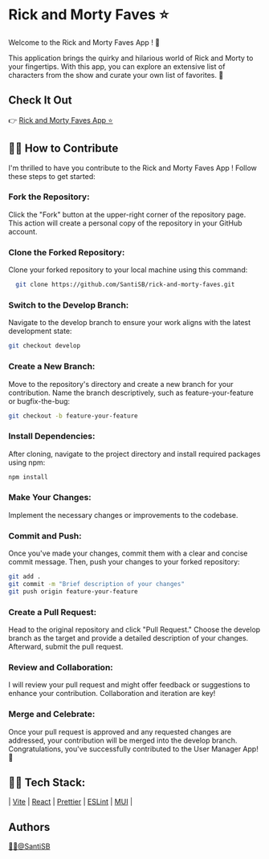 # Rick and Morty Faves ⭐ 

Welcome to the Rick and Morty Faves App ! 👋

This application brings the quirky and hilarious world of Rick and Morty to your fingertips. With this app, you can explore an extensive list of characters from the show and curate your own list of favorites. 🚀

## Check It Out
👉 [Rick and Morty Faves App ⭐](https://santisb.github.io/rick-and-morty-faves/) 

## 👨‍💻 How to Contribute
I'm thrilled to have you contribute to the Rick and Morty Faves App !
Follow these steps to get started:

### Fork the Repository: 
Click the "Fork" button at the upper-right corner of the repository page. This action will create a personal copy of the repository in your GitHub account.

### Clone the Forked Repository: 
Clone your forked repository to your local machine using this command:

```bash
  git clone https://github.com/SantiSB/rick-and-morty-faves.git
```

### Switch to the Develop Branch: 
Navigate to the develop branch to ensure your work aligns with the latest development state:

```bash
git checkout develop
```

### Create a New Branch: 
Move to the repository's directory and create a new branch for your contribution. Name the branch descriptively, such as feature-your-feature or bugfix-the-bug:

```bash
git checkout -b feature-your-feature
```

### Install Dependencies: 
After cloning, navigate to the project directory and install required packages using npm:

```bash
npm install
```

### Make Your Changes: 
Implement the necessary changes or improvements to the codebase.

### Commit and Push: 
Once you've made your changes, commit them with a clear and concise commit message. Then, push your changes to your forked repository:

```bash
git add .
git commit -m "Brief description of your changes"
git push origin feature-your-feature
```
### Create a Pull Request: 
Head to the original repository and click "Pull Request." Choose the develop branch as the target and provide a detailed description of your changes. Afterward, submit the pull request.

### Review and Collaboration: 
I will review your pull request and might offer feedback or suggestions to enhance your contribution. Collaboration and iteration are key!

### Merge and Celebrate: 
Once your pull request is approved and any requested changes are addressed, your contribution will be merged into the develop branch. Congratulations, you've successfully contributed to the User Manager App! 🎉

## 👨‍💻 Tech Stack:
 | [Vite](https://vitejs.dev/)
 | [React](https://es.react.dev/)
 | [Prettier](https://prettier.io/)
 | [ESLint](https://eslint.org/)
 | [MUI](https://mui.com/)
 |

## Authors
[🐱‍💻@SantiSB](https://github.com/SantiSB)